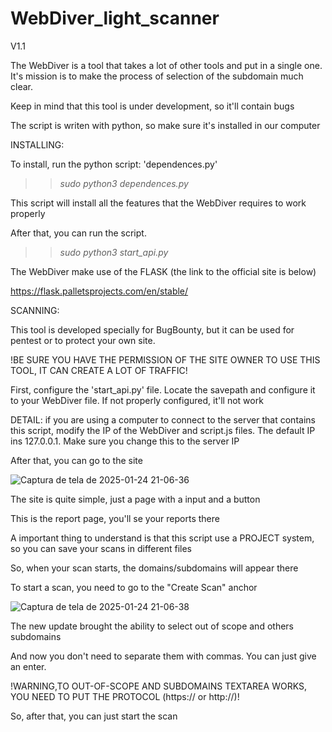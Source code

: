 # WebDiver_light_scanner

V1.1

The WebDiver is a tool that takes a lot of other tools and put in a single one. It's mission is to make the process of selection of the subdomain much clear.

Keep in mind that this tool is under development, so it'll contain bugs

The script is writen with python, so make sure it's installed in our computer

INSTALLING:

To install, run the python script: 'dependences.py'


>>  *sudo python3 dependences.py*

This script will install all the features that the WebDiver requires to work properly

After that, you can run the script.

>>  *sudo python3 start_api.py*

The WebDiver make use of the FLASK (the link to the official site is below)

https://flask.palletsprojects.com/en/stable/


SCANNING:

This tool is developed specially for BugBounty, but it can be used for pentest or to protect your own site.

!BE SURE YOU HAVE THE PERMISSION OF THE SITE OWNER TO USE THIS TOOL, IT CAN CREATE A LOT OF TRAFFIC!

First, configure the 'start_api.py' file. Locate the savepath and configure it to your WebDiver file. If not properly configured, it'll not work

DETAIL: if you are using a computer to connect to the server that contains this script, modify the IP of the WebDiver and script.js files. The default IP ins 127.0.0.1. Make sure you change this to the server IP

After that, you can go to the site

![Captura de tela de 2025-01-24 21-06-36](https://github.com/user-attachments/assets/062d7fc0-2821-450c-aac0-e36029580661)

The site is quite simple, just a page with a input and a button

This is the report page, you'll se your reports there

A important thing to understand is that this script use a PROJECT system, so you can save your scans in different files

So, when your scan starts, the domains/subdomains will appear there

To start a scan, you need to go to the "Create Scan" anchor

![Captura de tela de 2025-01-24 21-06-38](https://github.com/user-attachments/assets/7c4d125f-e724-433c-b403-9a0996dd6fba)


The new update brought the ability to select out of scope and others subdomains

And now you don't need to separate them with commas. You can just give an enter.

!WARNING,TO OUT-OF-SCOPE AND SUBDOMAINS TEXTAREA WORKS, YOU NEED TO PUT THE PROTOCOL (https:// or http://)!

So, after that, you can just start the scan
